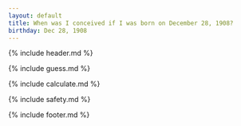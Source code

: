 ```yaml
---
layout: default
title: When was I conceived if I was born on December 28, 1908?
birthday: Dec 28, 1908
---
```


{% include header.md %}

{% include guess.md %}

{% include calculate.md %}

{% include safety.md %}

{% include footer.md %}



